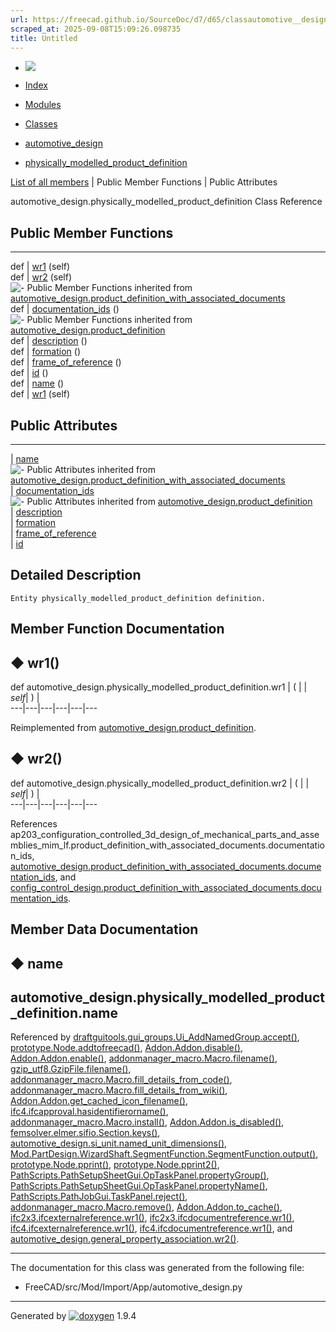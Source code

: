 ```yaml
---
url: https://freecad.github.io/SourceDoc/d7/d65/classautomotive__design_1_1physically__modelled__product__definition.html
scraped_at: 2025-09-08T15:09:26.098735
title: Untitled
---
```


  * [ ![](https://www.freecad.org/svg/logo-freecad.svg) ](https://freecadweb.org "FreeCAD")
  * [Index](../../index.html "Index")
  * [Modules](../../modules.html "Modules list")
  * [Classes](../../annotated.html "Annotated list")

  * [automotive_design](../../d4/ddf/namespaceautomotive__design.html)
  * [physically_modelled_product_definition](../../d7/d65/classautomotive__design_1_1physically__modelled__product__definition.html)

[List of all members](../../d3/dc4/classautomotive__design_1_1physically__modelled__product__definition-members.html) | Public Member Functions | Public Attributes

automotive_design.physically_modelled_product_definition Class Reference

##  Public Member Functions  
  
---  
def | [wr1](../../d7/d65/classautomotive__design_1_1physically__modelled__product__definition.html#a444ea401e102a27d1e0bd6da21b5edeb) (self)  
def | [wr2](../../d7/d65/classautomotive__design_1_1physically__modelled__product__definition.html#ac473ed50d4ddf9fd72956800033eb1a6) (self)  
![-](../../closed.png) Public Member Functions inherited from
[automotive_design.product_definition_with_associated_documents](../../df/dc8/classautomotive__design_1_1product__definition__with__associated__documents.html)  
def | [documentation_ids](../../df/dc8/classautomotive__design_1_1product__definition__with__associated__documents.html#ad85ba2c3c38554c3aa49914b0edb14de) ()  
![-](../../closed.png) Public Member Functions inherited from
[automotive_design.product_definition](../../d4/d58/classautomotive__design_1_1product__definition.html)  
def | [description](../../d4/d58/classautomotive__design_1_1product__definition.html#a58cb52f44a4441ea673ed0aff497c914) ()  
def | [formation](../../d4/d58/classautomotive__design_1_1product__definition.html#a98dbb0d84aecb4328e2bef8b3ddd8857) ()  
def | [frame_of_reference](../../d4/d58/classautomotive__design_1_1product__definition.html#a6f9b3aa7c41082bcb7e39a672e5e0a81) ()  
def | [id](../../d4/d58/classautomotive__design_1_1product__definition.html#a4d690bb89fce2f1f2216b48a18b7fbe7) ()  
def | [name](../../d4/d58/classautomotive__design_1_1product__definition.html#af30cdc32f78e3ae217100823a8311f40) ()  
def | [wr1](../../d4/d58/classautomotive__design_1_1product__definition.html#ae210ae4d2bb5c5fc9e2d860c736e4cd5) (self)  
  
##  Public Attributes  
  
---  
|
[name](../../d7/d65/classautomotive__design_1_1physically__modelled__product__definition.html#a3b98bdeff3e1e71c6d9dc04ff30c2838)  
![-](../../closed.png) Public Attributes inherited from
[automotive_design.product_definition_with_associated_documents](../../df/dc8/classautomotive__design_1_1product__definition__with__associated__documents.html)  
|
[documentation_ids](../../df/dc8/classautomotive__design_1_1product__definition__with__associated__documents.html#a8e2917b60aed3841c0cbd2d4d62f34a5)  
![-](../../closed.png) Public Attributes inherited from
[automotive_design.product_definition](../../d4/d58/classautomotive__design_1_1product__definition.html)  
|
[description](../../d4/d58/classautomotive__design_1_1product__definition.html#a63736501abcb3ddc06ad246540f8d617)  
|
[formation](../../d4/d58/classautomotive__design_1_1product__definition.html#a08ab611db0df1e3ade6231cdd18e6375)  
|
[frame_of_reference](../../d4/d58/classautomotive__design_1_1product__definition.html#a58b16469edf5835d39d8e336d6613d46)  
|
[id](../../d4/d58/classautomotive__design_1_1product__definition.html#ab14f72d892d5a5198fdbec575a9ee8f2)  
  
## Detailed Description

    
    
    Entity physically_modelled_product_definition definition.

## Member Function Documentation

## ◆ wr1()

def automotive_design.physically_modelled_product_definition.wr1  | ( |  | _self_| ) |   
---|---|---|---|---|---  
  
Reimplemented from
[automotive_design.product_definition](../../d4/d58/classautomotive__design_1_1product__definition.html#ae210ae4d2bb5c5fc9e2d860c736e4cd5).

## ◆ wr2()

def automotive_design.physically_modelled_product_definition.wr2  | ( |  | _self_| ) |   
---|---|---|---|---|---  
  
References
ap203_configuration_controlled_3d_design_of_mechanical_parts_and_assemblies_mim_lf.product_definition_with_associated_documents.documentation_ids,
[automotive_design.product_definition_with_associated_documents.documentation_ids](../../df/dc8/classautomotive__design_1_1product__definition__with__associated__documents.html#a8e2917b60aed3841c0cbd2d4d62f34a5),
and
[config_control_design.product_definition_with_associated_documents.documentation_ids](../../d4/d41/classconfig__control__design_1_1product__definition__with__associated__documents.html#a68266bf7bdae91bc9d189d0cec11a8be).

## Member Data Documentation

## ◆ name

automotive_design.physically_modelled_product_definition.name  
---  
  
Referenced by
[draftguitools.gui_groups.Ui_AddNamedGroup.accept()](../../d3/df7/classdraftguitools_1_1gui__groups_1_1Ui__AddNamedGroup.html#a9ea5973817eab7d74792f5b109a01466),
[prototype.Node.addtofreecad()](../../d2/d62/classprototype_1_1Node.html#adc095cc5636da029d1e0d9cef8859701),
[Addon.Addon.disable()](../../d8/d91/classAddon_1_1Addon.html#ae714705a38afe9f13cd2b17580178b31),
[Addon.Addon.enable()](../../d8/d91/classAddon_1_1Addon.html#a79d327ec9a0b4e85e9e96cfad4003ed6),
[addonmanager_macro.Macro.filename()](../../d1/dca/classaddonmanager__macro_1_1Macro.html#a5de4e6a1f3c41dce24066111955cd706),
[gzip_utf8.GzipFile.filename()](../../d2/dbe/classgzip__utf8_1_1GzipFile.html#ab56fe84a4eb08c44e7a0026280c01229),
[addonmanager_macro.Macro.fill_details_from_code()](../../d1/dca/classaddonmanager__macro_1_1Macro.html#a49b8d021a9b8255f8a490e880eb15489),
[addonmanager_macro.Macro.fill_details_from_wiki()](../../d1/dca/classaddonmanager__macro_1_1Macro.html#afc7e62120da96fc1be9dd2b4bd28ddac),
[Addon.Addon.get_cached_icon_filename()](../../d8/d91/classAddon_1_1Addon.html#a7b026027a2904028032edbe3e99e2cbd),
[ifc4.ifcapproval.hasidentifierorname()](../../df/d91/classifc4_1_1ifcapproval.html#a54f558ba3b17fad5fc6579e9d5f50947),
[addonmanager_macro.Macro.install()](../../d1/dca/classaddonmanager__macro_1_1Macro.html#ae770ab07dcecebae2b7414f278b227fe),
[Addon.Addon.is_disabled()](../../d8/d91/classAddon_1_1Addon.html#a5752a95fcf0c51ed06f9841b381d3e50),
[femsolver.elmer.sifio.Section.keys()](../../db/dab/classfemsolver_1_1elmer_1_1sifio_1_1Section.html#ab5b099447f66f33743850697f0e20de4),
[automotive_design.si_unit.named_unit_dimensions()](../../d5/d77/classautomotive__design_1_1si__unit.html#a68eb7954eb09daa334bc8f2c2abbe5f9),
[Mod.PartDesign.WizardShaft.SegmentFunction.SegmentFunction.output()](../../de/d2e/classMod_1_1PartDesign_1_1WizardShaft_1_1SegmentFunction_1_1SegmentFunction.html#aeedd5f59969cc27432880d1916f3d7f9),
[prototype.Node.pprint()](../../d2/d62/classprototype_1_1Node.html#a5ae181c34e48238d2364b0ba4960c252),
[prototype.Node.pprint2()](../../d2/d62/classprototype_1_1Node.html#aaedcc4ba1fb305c7ddcc025235043cd5),
[PathScripts.PathSetupSheetGui.OpTaskPanel.propertyGroup()](../../df/dbe/classPathScripts_1_1PathSetupSheetGui_1_1OpTaskPanel.html#a69cbbaadcb9cff7b526af2c743041d7b),
[PathScripts.PathSetupSheetGui.OpTaskPanel.propertyName()](../../df/dbe/classPathScripts_1_1PathSetupSheetGui_1_1OpTaskPanel.html#ad9bd0e0149d1bc42fc8e89a290de4910),
[PathScripts.PathJobGui.TaskPanel.reject()](../../dc/d2a/classPathScripts_1_1PathJobGui_1_1TaskPanel.html#a54fd97ba9b0060fa8fed8a43c360da0c),
[addonmanager_macro.Macro.remove()](../../d1/dca/classaddonmanager__macro_1_1Macro.html#ad13245288f8beb62d92cb458a2d2ce05),
[Addon.Addon.to_cache()](../../d8/d91/classAddon_1_1Addon.html#aba84dd320889a7cb37c99a8b8cdc87f5),
[ifc2x3.ifcexternalreference.wr1()](../../dd/dec/classifc2x3_1_1ifcexternalreference.html#ae8dab59397d2468ff7fe0a10f42b75b2),
[ifc2x3.ifcdocumentreference.wr1()](../../df/dd6/classifc2x3_1_1ifcdocumentreference.html#a7d5fdb1cb0dee567c44834b868c5cdad),
[ifc4.ifcexternalreference.wr1()](../../d5/dd9/classifc4_1_1ifcexternalreference.html#a0e6ba5265c69b44700e8d9b179e9f240),
[ifc4.ifcdocumentreference.wr1()](../../d7/d2b/classifc4_1_1ifcdocumentreference.html#a8779d74c67e647441d1fb20c76f44f97),
and
[automotive_design.general_property_association.wr2()](../../d2/df3/classautomotive__design_1_1general__property__association.html#ae7f46462c59bc4e541a5d2511631eb65).

* * *

The documentation for this class was generated from the following file:

  * FreeCAD/src/Mod/Import/App/automotive_design.py

* * *

Generated by
[![doxygen](../../doxygen.svg)](https://www.doxygen.org/index.html) 1.9.4

